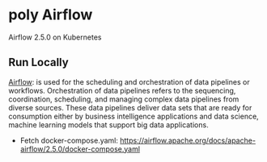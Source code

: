 # poly Airflow
Airflow 2.5.0 on Kubernetes

## Run Locally

[Airflow](https://airflow.apache.org/docs/apache-airflow/stable/howto/docker-compose/index.html): is used for the scheduling and orchestration of data pipelines or workflows. Orchestration of data pipelines refers to the sequencing, coordination, scheduling, and managing complex data pipelines from diverse sources. These data pipelines deliver data sets that are ready for consumption either by business intelligence applications and data science, machine learning models that support big data applications.

* Fetch docker-compose.yaml: https://airflow.apache.org/docs/apache-airflow/2.5.0/docker-compose.yaml